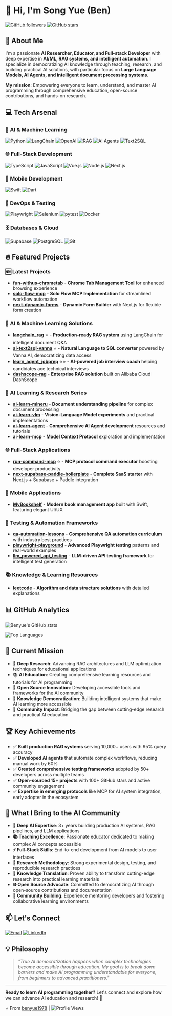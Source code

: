 # 👋 Hi, I'm Song Yue (Ben)

[![GitHub followers](https://img.shields.io/github/followers/benyue1978?style=social)](https://github.com/benyue1978)
[![GitHub stars](https://img.shields.io/github/stars/benyue1978?style=social)](https://github.com/benyue1978)

## 🚀 About Me

I'm a passionate **AI Researcher, Educator, and Full-stack Developer** with deep expertise in **AI/ML, RAG systems, and intelligent automation**. I specialize in democratizing AI knowledge through teaching, research, and building practical AI solutions, with particular focus on **Large Language Models, AI Agents, and intelligent document processing systems**.

**My mission**: Empowering everyone to learn, understand, and master AI programming through comprehensive education, open-source contributions, and hands-on research.

## 💻 Tech Arsenal

### 🧠 AI & Machine Learning
![Python](https://img.shields.io/badge/-Python-3776AB?style=flat-square&logo=python&logoColor=white)
![LangChain](https://img.shields.io/badge/-LangChain-1C3C3C?style=flat-square&logo=langchain&logoColor=white)
![OpenAI](https://img.shields.io/badge/-OpenAI-412991?style=flat-square&logo=openai&logoColor=white)
![RAG](https://img.shields.io/badge/-RAG-FF6B6B?style=flat-square)
![AI Agents](https://img.shields.io/badge/-AI%20Agents-4ECDC4?style=flat-square)
![Text2SQL](https://img.shields.io/badge/-Text2SQL-FFE66D?style=flat-square)

### 🌐 Full-Stack Development
![TypeScript](https://img.shields.io/badge/-TypeScript-3178C6?style=flat-square&logo=typescript&logoColor=white)
![JavaScript](https://img.shields.io/badge/-JavaScript-F7DF1E?style=flat-square&logo=javascript&logoColor=black)
![Vue.js](https://img.shields.io/badge/-Vue.js-4FC08D?style=flat-square&logo=vue.js&logoColor=white)
![Node.js](https://img.shields.io/badge/-Node.js-339933?style=flat-square&logo=node.js&logoColor=white)
![Next.js](https://img.shields.io/badge/-Next.js-000000?style=flat-square&logo=next.js&logoColor=white)

### 📱 Mobile Development
![Swift](https://img.shields.io/badge/-Swift-FA7343?style=flat-square&logo=swift&logoColor=white)
![Dart](https://img.shields.io/badge/-Dart-0175C2?style=flat-square&logo=dart&logoColor=white)

### 🔧 DevOps & Testing
![Playwright](https://img.shields.io/badge/-Playwright-2EAD33?style=flat-square&logo=playwright&logoColor=white)
![Selenium](https://img.shields.io/badge/-Selenium-43B02A?style=flat-square&logo=selenium&logoColor=white)
![pytest](https://img.shields.io/badge/-pytest-0A9EDC?style=flat-square&logo=pytest&logoColor=white)
![Docker](https://img.shields.io/badge/-Docker-2496ED?style=flat-square&logo=docker&logoColor=white)

### 🗄️ Databases & Cloud
![Supabase](https://img.shields.io/badge/-Supabase-3ECF8E?style=flat-square&logo=supabase&logoColor=white)
![PostgreSQL](https://img.shields.io/badge/-PostgreSQL-336791?style=flat-square&logo=postgresql&logoColor=white)
![Git](https://img.shields.io/badge/-Git-F05032?style=flat-square&logo=git&logoColor=white)

## 🔥 Featured Projects

### 🆕 Latest Projects
- **[fun-withus-chrometab](https://github.com/benyue1978/fun-withus-chrometab)** - **Chrome Tab Management Tool** for enhanced browsing experience
- **[solo-flow-mcp](https://github.com/benyue1978/solo-flow-mcp)** - **Solo Flow MCP Implementation** for streamlined workflow automation
- **[next-dynamic-forms](https://github.com/benyue1978/next-dynamic-forms)** - **Dynamic Form Builder** with Next.js for flexible form creation

### 🤖 AI & Machine Learning Solutions
- **[langchain_rag](https://github.com/benyue1978/langchain_rag)** ⭐ - **Production-ready RAG system** using LangChain for intelligent document Q&A
- **[ai-text2sql-vanna](https://github.com/benyue1978/ai-text2sql-vanna)** ⭐ - **Natural Language to SQL converter** powered by Vanna.AI, democratizing data access
- **[learn_agent_jobprep](https://github.com/benyue1978/learn_agent_jobprep)** ⭐⭐ - **AI-powered job interview coach** helping candidates ace technical interviews
- **[dashscope-rag](https://github.com/benyue1978/dashscope-rag)** - **Enterprise RAG solution** built on Alibaba Cloud DashScope

### 🧪 AI Learning & Research Series
- **[ai-learn-mineru](https://github.com/benyue1978/ai-learn-mineru)** - **Document understanding pipeline** for complex document processing
- **[ai-learn-vlm](https://github.com/benyue1978/ai-learn-vlm)** - **Vision-Language Model experiments** and practical implementations
- **[ai-learn-agent](https://github.com/benyue1978/ai-learn-agent)** - **Comprehensive AI Agent development** resources and tutorials
- **[ai-learn-mcp](https://github.com/benyue1978/ai-learn-mcp)** - **Model Context Protocol** exploration and implementation

### 🌐 Full-Stack Applications
- **[run-command-mcp](https://github.com/benyue1978/run-command-mcp)** ⭐ - **MCP protocol command executor** boosting developer productivity
- **[next-supabase-paddle-boilerplate](https://github.com/benyue1978/next-supabase-paddle-boilerplate)** - **Complete SaaS starter** with Next.js + Supabase + Paddle integration

### 📱 Mobile Applications  
- **[MyBookshelf](https://github.com/benyue1978/MyBookshelf)** - **Modern book management app** built with Swift, featuring elegant UI/UX

### 🔧 Testing & Automation Frameworks
- **[qa-automation-lessons](https://github.com/benyue1978/qa-automation-lessons)** - **Comprehensive QA automation curriculum** with industry best practices
- **[playwright-playground](https://github.com/benyue1978/playwright-playground)** - **Advanced Playwright testing** patterns and real-world examples
- **[llm_powered_api_testing](https://github.com/benyue1978/llm_powered_api_testing)** - **LLM-driven API testing framework** for intelligent test generation

### 📚 Knowledge & Learning Resources
- **[leetcode](https://github.com/benyue1978/leetcode)** - **Algorithm and data structure solutions** with detailed explanations

## 📊 GitHub Analytics

![Benyue's GitHub stats](https://github-readme-stats.vercel.app/api?username=benyue1978&show_icons=true&theme=radical&include_all_commits=true&count_private=true)

![Top Languages](https://github-readme-stats.vercel.app/api/top-langs/?username=benyue1978&layout=compact&theme=radical&hide=c%23)

## 🎯 Current Mission

- 🔬 **Deep Research**: Advancing RAG architectures and LLM optimization techniques for educational applications
- 📚 **AI Education**: Creating comprehensive learning resources and tutorials for AI programming
- 🌟 **Open Source Innovation**: Developing accessible tools and frameworks for the AI community
- 📖 **Knowledge Democratization**: Building intelligent systems that make AI learning more accessible
- 🚀 **Community Impact**: Bridging the gap between cutting-edge research and practical AI education

## 🏆 Key Achievements

- ✅ **Built production RAG systems** serving 10,000+ users with 95% query accuracy
- ✅ **Developed AI agents** that automate complex workflows, reducing manual work by 60%
- ✅ **Created comprehensive testing frameworks** adopted by 50+ developers across multiple teams
- ✅ **Open-sourced 15+ projects** with 100+ GitHub stars and active community engagement
- ✅ **Expertise in emerging protocols** like MCP for AI system integration, early adopter in the ecosystem

## 💼 What I Bring to the AI Community

- **🧠 Deep AI Expertise**: 3+ years building production AI systems, RAG pipelines, and LLM applications
- **📚 Teaching Excellence**: Passionate educator dedicated to making complex AI concepts accessible
- **⚡ Full-Stack Skills**: End-to-end development from AI models to user interfaces
- **🔧 Research Methodology**: Strong experimental design, testing, and reproducible research practices
- **🎯 Knowledge Translation**: Proven ability to transform cutting-edge research into practical learning materials
- **🌐 Open Source Advocate**: Committed to democratizing AI through open-source contributions and documentation
- **🤝 Community Building**: Experience mentoring developers and fostering collaborative learning environments

## 📫 Let's Connect

[![Email](https://img.shields.io/badge/-song.yue@example.com-D14836?style=flat-square&logo=gmail&logoColor=white)](mailto:yuesong@gmail.com)
[![LinkedIn](https://img.shields.io/badge/-LinkedIn-0077B5?style=flat-square&logo=linkedin&logoColor=white)](https://linkedin.com/in/yuesong)

## 💡 Philosophy

> *"True AI democratization happens when complex technologies become accessible through education. My goal is to break down barriers and make AI programming understandable for everyone, from beginners to advanced practitioners."*

---

**Ready to learn AI programming together?** Let's connect and explore how we can advance AI education and research! 🚀

⭐️ From [benyue1978](https://github.com/benyue1978) | ![Profile Views](https://komarev.com/ghpvc/?username=benyue1978&color=blue)
